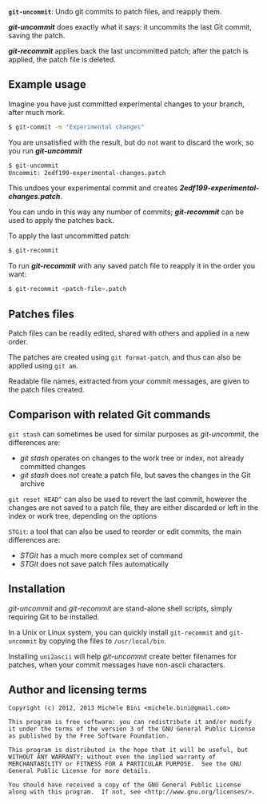 <b><code>git-uncommit</code></b>: Undo git commits to patch files, and reapply them.

<b><i>git-uncommit</i></b> does exactly what it says: it uncommits the last Git commit, saving the patch.

<b><i>git-recommit</i></b> applies back the last uncommitted patch; after the patch is applied, the patch file is deleted.

## Example usage

Imagine you have just committed experimental changes to your branch, after much mork.

````sh
$ git-commit -m "Experimental changes"
````

You are unsatisfied with the result, but do not want to discard the work, so you run <b><i>git-uncommit</i></b>


````sh
$ git-uncommit
Uncommit: 2edf199-experimental-changes.patch
````

This undoes your experimental commit and creates <b><i>2edf199-experimental-changes.patch</i></b>.

You can undo in this way any number of commits; <b><i>git-recommit</i></b> can be used to apply the patches back.

To apply the last uncommitted patch:


````sh
$ git-recommit
````

To run <b><i>git-recommit</i></b> with any saved patch file to reapply it in the order you want:

````sh
$ git-recommit <patch-file>.patch
````

## Patches files

Patch files can be readily edited, shared with others and applied in a new order.

The patches are created using ```git format-patch```, and thus can also be applied using ```git am```.

Readable file names, extracted from your commit messages, are given to the patch files created.

## Comparison with related Git commands

```git stash``` can sometimes be used for similar purposes as <i>git-uncommit</i>, the differences are:
* <i>git stash</i> operates on changes to the work tree or index, not already committed changes
* <i>git stash</i> does not create a patch file, but saves the changes in the Git archive

```git reset HEAD^``` can also be used to revert the last commit, however the changes are not saved to a patch file, they are either discarded or left in the index or work tree, depending on the options

```STGit```: a tool that can also be used to reorder or edit commits, the main differences are:
* <i>STGit</i> has a much more complex set of command
* <i>STGit</i> does not save patch files automatically

## Installation

<i>git-uncommit</i> and <i>git-recommit</i> are stand-alone shell scripts, simply requiring Git to be installed.

In a Unix or Linux system, you can quickly install ```git-recommit``` and ```git-uncommit``` by copying the files to ```/usr/local/bin```.

Installing ```uni2ascii``` will help <i>git-uncommit</i> create better filenames for patches, when your commit messages have non-ascii characters.

## Author and licensing terms

````
Copyright (c) 2012, 2013 Michele Bini <michele.bini@gmail.com>

This program is free software: you can redistribute it and/or modify
it under the terms of the version 3 of the GNU General Public License
as published by the Free Software Foundation.

This program is distributed in the hope that it will be useful, but
WITHOUT ANY WARRANTY; without even the implied warranty of
MERCHANTABILITY or FITNESS FOR A PARTICULAR PURPOSE.  See the GNU
General Public License for more details.

You should have received a copy of the GNU General Public License
along with this program.  If not, see <http://www.gnu.org/licenses/>.
````
